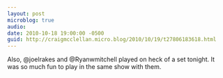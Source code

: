 ```yaml
---
layout: post
microblog: true
audio: 
date: 2010-10-18 19:00:00 -0500
guid: http://craigmcclellan.micro.blog/2010/10/19/t27806183618.html
---
```

Also, @joelrakes and @Ryanwmitchell played on heck of a set tonight.  It was so much fun to play in the same show with them.
